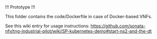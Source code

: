 !!! Prototype !!!

This folder contains the code/Dockerfile in case of Docker-based VNFs.

See this wiki entry for usage instructions: https://github.com/sonata-nfv/tng-industrial-pilot/wiki/SP-kubernetes-demo#start-ns2-and-the-dt
